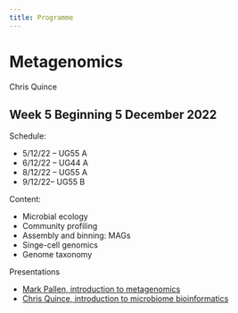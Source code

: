 ```yaml
---
title: Programme
---
```


# Metagenomics

Chris Quince

## Week 5 Beginning 5 December 2022 

Schedule:
* 5/12/22 – UG55 A                        
* 6/12/22 – UG44 A
* 8/12/22 – UG55 A                           
* 9/12/22– UG55 B      
                      
Content: 

* Microbial ecology
* Community profiling
* Assembly and binning: MAGs
* Singe-cell genomics 
* Genome taxonomy

Presentations

* [Mark Pallen, introduction to metagenomics](https://github.com/mmbdtp/mmbdtp.github.io/releases/download/2022-alpha/pallen-intro-metagenomics.pptx)
* [Chris Quince, introduction to microbiome bioinformatics](https://github.com/mmbdtp/mmbdtp.github.io/releases/download/2022-alpha/quince-intro.pptx)
